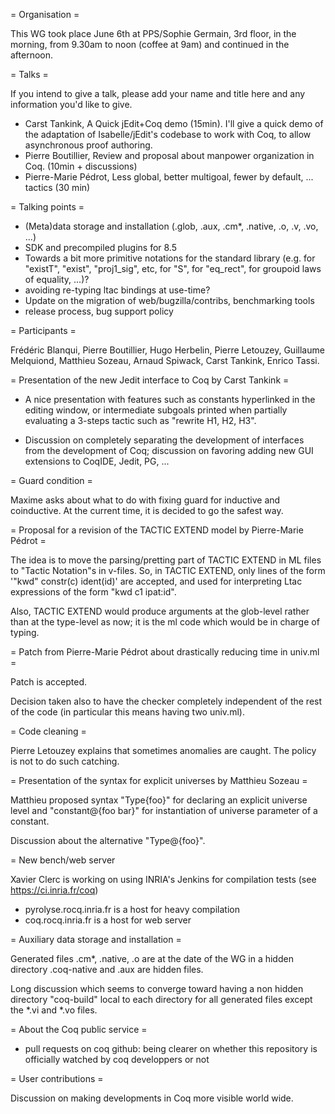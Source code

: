 = Organisation =

This WG took place June 6th at PPS/Sophie Germain, 3rd floor, in the morning, from 9.30am to noon (coffee at 9am) and continued in the afternoon.

= Talks =

If you intend to give a talk, please add your name and title here and any information you'd like to give.

  * Carst Tankink, A Quick jEdit+Coq demo (15min). I'll give a quick demo of the adaptation of Isabelle/jEdit's codebase to work with Coq, to allow asynchronous proof authoring.
  * Pierre Boutillier, Review and proposal about manpower organization in Coq. (10min + discussions)
  * Pierre-Marie Pédrot, Less global, better multigoal, fewer by default, ... tactics (30 min)

= Talking points =

  * (Meta)data storage and installation (.glob, .aux, .cm*, .native, .o, .v, .vo, ...)
  * SDK and precompiled plugins for 8.5
  * Towards a bit more primitive notations for the standard library (e.g. for "existT", "exist", "proj1_sig", etc, for "S", for "eq_rect", for groupoid laws of equality, ...)?
  * avoiding re-typing ltac bindings at use-time?
  * Update on the migration of web/bugzilla/contribs, benchmarking tools
  * release process, bug support policy

= Participants =

Frédéric Blanqui, Pierre Boutillier, Hugo Herbelin, Pierre Letouzey, Guillaume Melquiond, Matthieu Sozeau, Arnaud Spiwack, Carst Tankink, Enrico Tassi.

= Presentation of the new Jedit interface to Coq by Carst Tankink =

 * A nice presentation with features such as constants hyperlinked in the editing window, or intermediate subgoals printed when partially evaluating a 3-steps tactic such as "rewrite H1, H2, H3".

 * Discussion on completely separating the development of interfaces from the development of Coq; discussion on favoring adding new GUI extensions to CoqIDE, Jedit, PG, ...

= Guard condition =

Maxime asks about what to do with fixing guard for inductive and coinductive.
At the current time, it is decided to go the safest way.

= Proposal for a revision of the TACTIC EXTEND model by Pierre-Marie Pédrot =

The idea is to move the parsing/pretting part of TACTIC EXTEND in ML
files to "Tactic Notation"s in v-files. So, in TACTIC EXTEND, only
lines of the form '"kwd" constr(c) ident(id)' are accepted, and used
for interpreting Ltac expressions of the form "kwd c1 ipat:id".

Also, TACTIC EXTEND would produce arguments at the glob-level rather
than at the type-level as now; it is the ml code which would be in
charge of typing.

= Patch from Pierre-Marie Pédrot about drastically reducing time in univ.ml =

Patch is accepted.

Decision taken also to have the checker completely independent of the rest of the code (in particular this means having two univ.ml).

= Code cleaning =

Pierre Letouzey explains that sometimes anomalies are caught. The policy is not to do such catching.

= Presentation of the syntax for explicit universes by Matthieu Sozeau =

Matthieu proposed syntax "Type{foo}" for declaring an explicit universe level and "constant@{foo bar}" for instantiation of universe
parameter of a constant.

Discussion about the alternative "Type@{foo}".

= New bench/web server 

Xavier Clerc is working on using INRIA's Jenkins for compilation tests (see https://ci.inria.fr/coq)

 * pyrolyse.rocq.inria.fr is a host for heavy compilation
 * coq.rocq.inria.fr is a host for web server

= Auxiliary data storage and installation =

Generated files .cm*, .native, .o are at the date of the WG in a hidden directory .coq-native and .aux are hidden files.

Long discussion which seems to converge toward having a non hidden directory "coq-build" local to each directory for all generated files except the *.vi and *.vo files.

= About the Coq public service =

 * pull requests on coq github: being clearer on whether this
   repository is officially watched by coq developpers or not

= User contributions =

Discussion on making developments in Coq more visible world wide.
